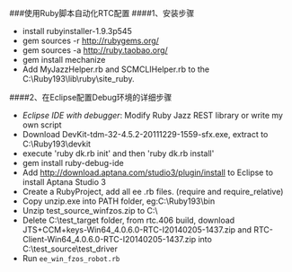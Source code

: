 ###使用Ruby脚本自动化RTC配置
####1、安装步骤
- install  rubyinstaller-1.9.3p545
- gem sources -r http://rubygems.org/
- gem sources -a http://ruby.taobao.org/  
- gem install mechanize
- Add MyJazzHelper.rb and SCMCLIHelper.rb  to the C:\Ruby193\lib\ruby\site_ruby.

####2、在Eclipse配置Debug环境的详细步骤
- *Eclipse IDE with debugger*: Modify Ruby Jazz REST library or write my own script
- Download DevKit-tdm-32-4.5.2-20111229-1559-sfx.exe, extract to C:\Ruby193\devkit
- execute 'ruby dk.rb init' and then 'ruby dk.rb install'
- gem install ruby-debug-ide
- Add http://download.aptana.com/studio3/plugin/install to Eclipse to install Aptana Studio 3
- Create a RubyProject, add all ee .rb files. (require and require_relative)
- Copy unzip.exe into PATH folder, eg:C:\Ruby193\bin
- Unzip test_source_winfzos.zip to C:\
- Delete C:\test_target folder, from rtc.406 build, download JTS+CCM+keys-Win64_4.0.6.0-RTC-I20140205-1437.zip and RTC-Client-Win64_4.0.6.0-RTC-I20140205-1437.zip into C:\test_source\test_driver
- Run `ee_win_fzos_robot.rb`